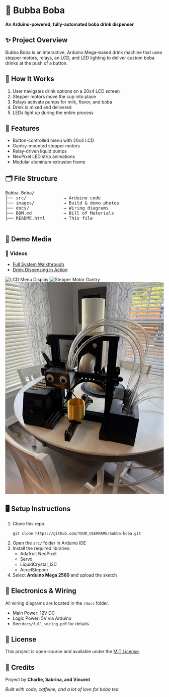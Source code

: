 
</head>
<body>

  <h1>🧋 Bubba Boba</h1>
  <p><strong>An Arduino-powered, fully-automated boba drink dispenser</strong></p>

  <div class="section">
    <h2>✨ Project Overview</h2>
    <p>Bubba Boba is an interactive, Arduino Mega–based drink machine that uses stepper motors, relays, an LCD, and LED lighting to deliver custom boba drinks at the push of a button.</p>
  </div>

  <div class="section">
    <h2>🧠 How It Works</h2>
    <ol>
      <li>User navigates drink options on a 20x4 LCD screen</li>
      <li>Stepper motors move the cup into place</li>
      <li>Relays activate pumps for milk, flavor, and boba</li>
      <li>Drink is mixed and delivered</li>
      <li>LEDs light up during the entire process</li>
    </ol>
  </div>

  <div class="section">
    <h2>🧰 Features</h2>
    <ul>
      <li>Button-controlled menu with 20x4 LCD</li>
      <li>Gantry-mounted stepper motors</li>
      <li>Relay-driven liquid pumps</li>
      <li>NeoPixel LED strip animations</li>
      <li>Modular aluminum extrusion frame</li>
    </ul>
  </div>

  <div class="section">
    <h2>🗂️ File Structure</h2>
    <pre>
Bubba-Boba/
├── src/              → Arduino code
├── images/           → Build & demo photos
├── docs/             → Wiring diagrams
├── BOM.md            → Bill of Materials
├── README.html       → This file
    </pre>
  </div>

  <div class="section">
    <h2>📸 Demo Media</h2>
    <div>
      <h3>🎥 Videos</h3>
      <ul>
        <li><a href="https://example.com/video/full-demo" target="_blank">Full System Walkthrough</a></li>
        <li><a href="https://example.com/video/make-a-drink" target="_blank">Drink Dispensing in Action</a></li>
      </ul>
    </div>
    <div class="gallery">
      <img src="images/lcd_menu.jpg" alt="LCD Menu Display">
      <img src="images/gantry.jpg" alt="Stepper Motor Gantry">
      <img src="images/finalbuild.jpg" alt="Completed Machine Setup">
    </div>
  </div>

  <div class="section">
    <h2>🖥️ Setup Instructions</h2>
    <ol>
      <li>Clone this repo:
        <pre><code>git clone https://github.com/YOUR_USERNAME/bubba-boba.git</code></pre>
      </li>
      <li>Open the <code>src/</code> folder in Arduino IDE</li>
      <li>Install the required libraries:
        <ul>
          <li>Adafruit NeoPixel</li>
          <li>Servo</li>
          <li>LiquidCrystal_I2C</li>
          <li>AccelStepper</li>
        </ul>
      </li>
      <li>Select <strong>Arduino Mega 2560</strong> and upload the sketch</li>
    </ol>
  </div>

  <div class="section">
    <h2>🔌 Electronics & Wiring</h2>
    <p>All wiring diagrams are located in the <code>/docs</code> folder.</p>
    <ul>
      <li>Main Power: 12V DC</li>
      <li>Logic Power: 5V via Arduino</li>
      <li>See <code>docs/full_wiring.pdf</code> for details</li>
    </ul>
  </div>

  <div class="section">
    <h2>📜 License</h2>
    <p>This project is open-source and available under the <a href="https://opensource.org/licenses/MIT" target="_blank">MIT License</a>.</p>
  </div>

  <div class="section">
    <h2>🙌 Credits</h2>
    <p>Project by <strong>Charlie, Sabrina, and Vincent</strong></p>
    <p><em>Built with code, caffeine, and a lot of love for boba tea.</em></p>
  </div>

</body>
</html>
